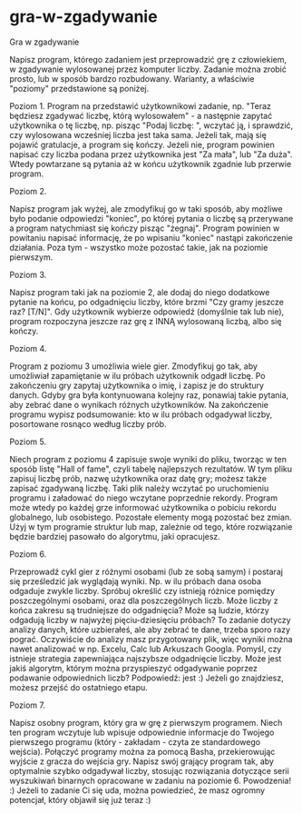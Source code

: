 # gra-w-zgadywanie


Gra w zgadywanie

Napisz program, którego zadaniem jest przeprowadzić grę z człowiekiem, w zgadywanie wylosowanej przez komputer liczby. Zadanie można zrobić prosto, lub w sposób bardzo rozbudowany. Warianty, a właściwie "poziomy" przedstawione są poniżej.


Poziom 1.
Program na przedstawić użytkownikowi zadanie, np. "Teraz będziesz zgadywać liczbę, którą wylosowałem" - a następnie zapytać użytkownika o tę liczbę, np. pisząc "Podaj liczbę: ", wczytać ją, i sprawdzić, czy wylosowana wcześniej liczba jest taka sama. Jeżeli tak, mają się pojawić gratulacje, a program się kończy. Jeżeli nie, program powinien napisać czy liczba podana przez użytkownika jest "Za mała", lub "Za duża". Wtedy powtarzane są pytania aż w końcu użytkownik zgadnie lub przerwie program.


Poziom 2.

Napisz program jak wyżej, ale zmodyfikuj go w taki sposób, aby możliwe było podanie odpowiedzi "koniec", po której pytania o liczbę są przerywane a program natychmiast się kończy pisząc "żegnaj". Program powinien w powitaniu napisać informację, że po wpisaniu "koniec" nastąpi zakończenie działania. Poza tym - wszystko może pozostać takie, jak na poziomie pierwszym.


Poziom 3.

Napisz program taki jak na poziomie 2, ale dodaj do niego dodatkowe pytanie na końcu, po odgadnięciu liczby, które brzmi "Czy gramy jeszcze raz? [T/N]". Gdy użytkownik wybierze odpowiedź (domyślnie tak lub nie), program rozpoczyna jeszcze raz grę z INNĄ wylosowaną liczbą, albo się kończy.


Poziom 4.

Program z poziomu 3 umożliwia wiele gier. Zmodyfikuj go tak, aby umożliwiał zapamiętanie w ilu próbach użytkownik odgadł liczbę. Po zakończeniu gry zapytaj użytkownika o imię, i zapisz je do struktury danych. Gdyby gra była kontynuowana kolejny raz, ponawiaj takie pytania, aby zebrać dane o wynikach różnych użytkowników. Na zakończenie programu wypisz podsumowanie: kto w ilu próbach odgadywał liczby, posortowane rosnąco według liczby prób.


Poziom 5.

Niech program z poziomu 4 zapisuje swoje wyniki do pliku, tworząc w ten sposób listę "Hall of fame", czyli tabelę najlepszych rezultatów. W tym pliku zapisuj liczbę prób, nazwę użytkownika oraz datę gry; możesz także zapisać zgadywaną liczbę. Taki plik należy wczytać po uruchomieniu programu i załadować do niego wczytane poprzednie rekordy. Program może wtedy po każdej grze informować użytkownika o pobiciu rekordu globalnego, lub osobistego. Pozostałe elementy mogą pozostać bez zmian. Użyj w tym programie struktur lub map, zależnie od tego, które rozwiązanie będzie bardziej pasowało do algorytmu, jaki opracujesz.


Poziom 6.

Przeprowadź cykl gier z różnymi osobami (lub ze sobą samym) i postaraj się prześledzić jak wyglądają wyniki. Np. w ilu próbach dana osoba odgaduje zwykle liczby. Spróbuj określić czy istnieją różnice pomiędzy poszczególnymi osobami, oraz dla poszczególnych liczb. Może liczby z końca zakresu są trudniejsze do odgadnięcia? Może są ludzie, którzy odgadują liczby w najwyżej pięciu-dziesięciu próbach? To zadanie dotyczy analizy danych, które uzbierałeś, ale aby zebrać te dane, trzeba sporo razy pograć. Oczywiście do analizy masz przygotowany plik, więc wyniki można nawet analizować w np. Excelu, Calc lub Arkuszach Googla. Pomyśl, czy istnieje strategia zapewniająca najszybsze odgadnięcie liczby. Może jest jakiś algorytm, którym można przyspieszyć odgadywanie poprzez podawanie odpowiednich liczb? Podpowiedź: jest :) Jeżeli go znajdziesz, możesz przejść do ostatniego etapu.


Poziom 7.

Napisz osobny program, który gra w grę z pierwszym programem. Niech ten program wczytuje lub wpisuje odpowiednie informacje do Twojego pierwszego programu (który - zakładam - czyta ze standardowego wejścia). Połączyć programy można za pomocą Basha, przekierowując wyjście z gracza do wejścia gry. Napisz swój grający program tak, aby optymalnie szybko odgadywał liczby, stosując rozwiązania dotyczące serii wyszukiwań binarnych opracowane w zadaniu na poziomie 6. Powodzenia! :) Jeżeli to zadanie Ci się uda, można powiedzieć, że masz ogromny potencjał, który objawił się już teraz :)
